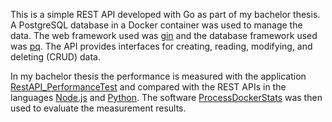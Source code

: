 This is a simple REST API developed with Go as part of my bachelor thesis. A PostgreSQL database in a Docker container was used to manage the data. The web framework used was [gin](https://github.com/gin-gonic/gin) and the database framework used was [pq](https://github.com/lib/pq).
The API provides interfaces for creating, reading, modifying, and deleting (CRUD) data.

In my bachelor thesis the performance is measured with the application [RestAPI_PerformanceTest](https://github.com/AndreasWeber87/RestAPI_PerformanceTest) and compared with the REST APIs in the languages [Node.js](https://github.com/AndreasWeber87/RestAPI_NodeJS) and [Python](https://github.com/AndreasWeber87/RestAPI_Python). The software [ProcessDockerStats](https://github.com/AndreasWeber87/ProcessDockerStats) was then used to evaluate the measurement results.
